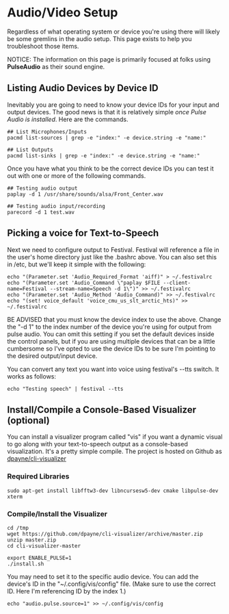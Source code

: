 # Audio/Video Setup

Regardless of what operating system or device you're using there will likely be some gremlins in the audio setup.  This page exists to help you troubleshoot those items.

NOTICE: The information on this page is primarily focused at folks using __PulseAudio__ as their sound engine.

## Listing Audio Devices by Device ID
Inevitably you are going to need to know your device IDs for your input and output devices.  The good news is that it is relatively simple _once Pulse Audio is installed_.  Here are the commands.
```
## List Microphones/Inputs
pacmd list-sources | grep -e "index:" -e device.string -e "name:" 

## List Outputs
pacmd list-sinks | grep -e "index:" -e device.string -e "name:"
```
Once you have what you think to be the correct device IDs you can test it out with one or more of the following commands.
```
## Testing audio output
paplay -d 1 /usr/share/sounds/alsa/Front_Center.wav

## Testing audio input/recording
parecord -d 1 test.wav
```

## Picking a voice for Text-to-Speech
Next we need to configure output to Festival.  Festival will reference a file in the user's home directory just like the .bashrc above.  You can also set this in /etc, but we'll keep it simple with the following:
```
echo "(Parameter.set 'Audio_Required_Format 'aiff)" > ~/.festivalrc
echo "(Parameter.set 'Audio_Command \"paplay $FILE --client-name=Festival --stream-name=Speech -d 1\")" >> ~/.festivalrc
echo "(Parameter.set 'Audio_Method 'Audio_Command)" >> ~/.festivalrc
echo "(set! voice_default 'voice_cmu_us_slt_arctic_hts)" >> ~/.festivalrc
```
BE ADVISED that you must know the device index to use the above.  Change the "-d 1" to the index number of the device you're using for output from pulse audio.  You can omit this setting if you set the default devices inside the control panels, but if you are using multiple devices that can be a little cumbersome so I've opted to use the device IDs to be sure I'm pointing to the desired output/input device.  

You can convert any text you want into voice using festival's --tts switch.  It works as follows:
```
echo "Testing speech" | festival --tts
```

## Install/Compile a Console-Based Visualizer (optional)
You can install a visualizer program called "vis" if you want a dynamic visual to go along with your text-to-speech output as a console-based visualization.  It's a pretty simple compile.  The project is hosted on Github as [dpayne/cli-visualizer](https://github.com/dpayne/cli-visualizer)

### Required Libraries
```
sudo apt-get install libfftw3-dev libncursesw5-dev cmake libpulse-dev xterm
```

### Compile/Install the Visualizer
```
cd /tmp
wget https://github.com/dpayne/cli-visualizer/archive/master.zip
unzip master.zip
cd cli-visualizer-master

export ENABLE_PULSE=1
./install.sh
```

You may need to set it to the specific audio device.  You can add the device's ID in the "~/.config/vis/config" file.  (Make sure to use the correct ID.  Here I'm referencing ID by the index 1.)
```
echo "audio.pulse.source=1" >> ~/.config/vis/config
```
